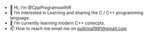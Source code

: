 - 👋 Hi, I’m @CppProgramswithR
- 👀 I’m interested in Learning and sharing the C / C++ programming language.  
- 🌱 I’m currently learning modern C++ conecpts.
- 📫 How to reach me email me on pullirina1991@gmail.com

<!---
CppProgramswithR/CppProgramswithR is a ✨ special ✨ repository because its `README.md` (this file) appears on your GitHub profile.
You can click the Preview link to take a look at your changes.
--->
